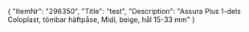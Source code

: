 {
  "ItemNr": "296350",
  "Title": "test",
  "Description": "Assura Plus 1-dels Coloplast, tömbar häftpåse, Midi, beige, hål 15-33 mm"
}